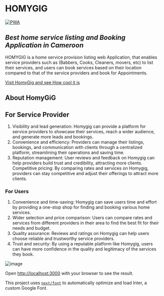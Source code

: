 # **HOMYGIG**
[![PWA](https://homygig.vercel.app/favicon.ico)](https://homygig.vercel.app)


## _Best home service listing and Booking Application in Cameroon_

HOMYGIG is a home service provision listing web Application, that enables service providers such as (Babbers, Cooks, Cleaners, movers, etc) to list their services, and users can book services based on their location compared to that of the service providers and book for Appointments.

[Visit HomyGig and see How cool it is](https://homygig.vercel.app/)

## About HomyGiG

## For Service Provider

1. Visibility and lead generation: Homygig can provide a platform for service providers to showcase their services, reach a wider audience, and generate more leads and bookings.
2. Convenience and efficiency: Providers can manage their listings, bookings, and communication with clients through a centralized platform, streamlining their operations and saving time.
3. Reputation management: User reviews and feedback on Homygig can help providers build trust and credibility, attracting more clients.
   Competitive pricing: By comparing rates and services on Homygig, providers can stay competitive and adjust their offerings to attract more clients.

### For Users

1. Convenience and time-saving: Homygig can save users time and effort by providing a one-stop shop for finding and booking various home services.
2. Wider selection and price comparison: Users can compare rates and services from different providers in their area to find the best fit for their needs and budget.
3. Quality assurance: Reviews and ratings on Homygig can help users choose reliable and trustworthy service providers.
4. Trust and security: By using a reputable platform like Homygig, users can have more confidence in the quality and legitimacy of the services they book.

![image](https://github.com/Gmarvis/homygig_frontend/assets/106551910/8ae901ef-7d2d-4798-9860-7e2af7bb46da)


Open [http://localhost:3000](http://localhost:3000) with your browser to see the result.

This project uses [`next/font`](https://nextjs.org/docs/basic-features/font-optimization) to automatically optimize and load Inter, a custom Google Font.

